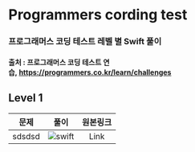 # Programmers cording test
### 프로그래머스 코딩 테스트 레벨 별 Swift 풀이
#### 출처 : 프로그래머스 코딩 테스트 연습, https://programmers.co.kr/learn/challenges

## Level 1

|   문제   | 풀이 | 원본링크 |
|:---:|:---:|:---:|
|sdsdsd|![swift](https://user-images.githubusercontent.com/56147047/69217704-93348b80-0bb2-11ea-84ff-355f49e5ff61.png)|Link|

